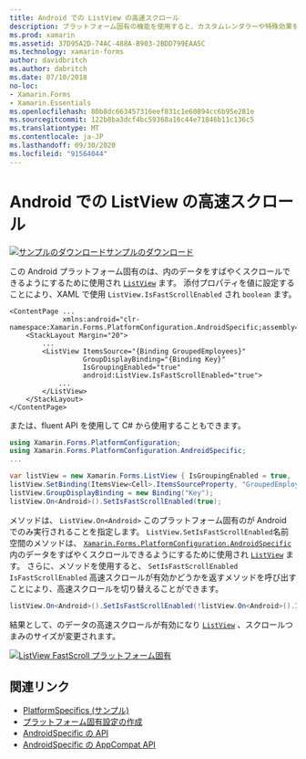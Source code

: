 ```yaml
---
title: Android での ListView の高速スクロール
description: プラットフォーム固有の機能を使用すると、カスタムレンダラーや特殊効果を実装することなく、特定のプラットフォームでのみ使用できる機能を使用できます。 この記事では、ListView のデータをすばやくスクロールできるようにする、Android プラットフォーム固有のを使用する方法について説明します。
ms.prod: xamarin
ms.assetid: 37D95A2D-74AC-488A-B903-2BDD799EAA5C
ms.technology: xamarin-forms
author: davidbritch
ms.author: dabritch
ms.date: 07/10/2018
no-loc:
- Xamarin.Forms
- Xamarin.Essentials
ms.openlocfilehash: 80b8dc663457316eef831c1e60894cc6b95e281e
ms.sourcegitcommit: 122b8ba3dcf4bc59368a16c44e71846b11c136c5
ms.translationtype: MT
ms.contentlocale: ja-JP
ms.lasthandoff: 09/30/2020
ms.locfileid: "91564044"
---
```

# <a name="listview-fast-scrolling-on-android"></a>Android での ListView の高速スクロール

[![サンプルのダウンロード](~/media/shared/download.png)サンプルのダウンロード](https://docs.microsoft.com/samples/xamarin/xamarin-forms-samples/userinterface-platformspecifics)

この Android プラットフォーム固有のは、内のデータをすばやくスクロールできるようにするために使用され [`ListView`](xref:Xamarin.Forms.ListView) ます。 添付プロパティを値に設定することにより、XAML で使用 `ListView.IsFastScrollEnabled` され `boolean` ます。

```xaml
<ContentPage ...
             xmlns:android="clr-namespace:Xamarin.Forms.PlatformConfiguration.AndroidSpecific;assembly=Xamarin.Forms.Core">
    <StackLayout Margin="20">
        ...
        <ListView ItemsSource="{Binding GroupedEmployees}"
                  GroupDisplayBinding="{Binding Key}"
                  IsGroupingEnabled="true"
                  android:ListView.IsFastScrollEnabled="true">
            ...
        </ListView>
    </StackLayout>
</ContentPage>
```

または、fluent API を使用して C# から使用することもできます。

```csharp
using Xamarin.Forms.PlatformConfiguration;
using Xamarin.Forms.PlatformConfiguration.AndroidSpecific;
...

var listView = new Xamarin.Forms.ListView { IsGroupingEnabled = true, ... };
listView.SetBinding(ItemsView<Cell>.ItemsSourceProperty, "GroupedEmployees");
listView.GroupDisplayBinding = new Binding("Key");
listView.On<Android>().SetIsFastScrollEnabled(true);
```

メソッドは、 `ListView.On<Android>` このプラットフォーム固有のが Android でのみ実行されることを指定します。 `ListView.SetIsFastScrollEnabled`名前空間のメソッドは、 [`Xamarin.Forms.PlatformConfiguration.AndroidSpecific`](xref:Xamarin.Forms.PlatformConfiguration.AndroidSpecific) 内のデータをすばやくスクロールできるようにするために使用され [`ListView`](xref:Xamarin.Forms.ListView) ます。 さらに、メソッドを使用すると、 `SetIsFastScrollEnabled` `IsFastScrollEnabled` 高速スクロールが有効かどうかを返すメソッドを呼び出すことにより、高速スクロールを切り替えることができます。

```csharp
listView.On<Android>().SetIsFastScrollEnabled(!listView.On<Android>().IsFastScrollEnabled());
```

結果として、のデータの高速スクロールが有効になり [`ListView`](xref:Xamarin.Forms.ListView) 、スクロールつまみのサイズが変更されます。

[![ListView FastScroll プラットフォーム固有](listview-fast-scrolling-images/fastscroll.png)](listview-fast-scrolling-images/fastscroll-large.png#lightbox "ListView FastScroll プラットフォーム固有")

## <a name="related-links"></a>関連リンク

- [PlatformSpecifics (サンプル)](/samples/xamarin/xamarin-forms-samples/userinterface-platformspecifics)
- [プラットフォーム固有設定の作成](~/xamarin-forms/platform/platform-specifics/index.md#creating-platform-specifics)
- [AndroidSpecific の API](xref:Xamarin.Forms.PlatformConfiguration.AndroidSpecific)
- [AndroidSpecific の AppCompat API](xref:Xamarin.Forms.PlatformConfiguration.AndroidSpecific.AppCompat)